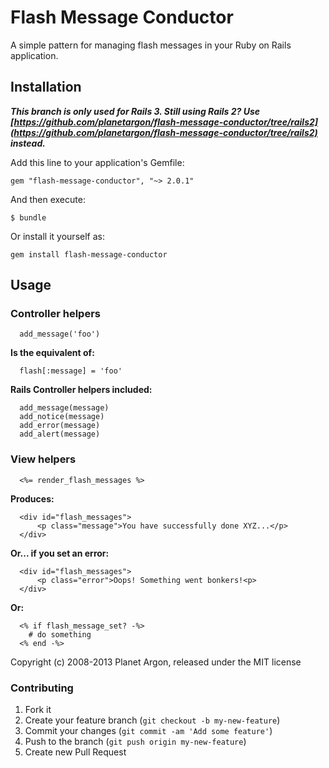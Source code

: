 # Flash Message Conductor

A simple pattern for managing flash messages in your Ruby on Rails application.

## Installation

***This branch is only used for Rails 3. Still using Rails 2? Use [https://github.com/planetargon/flash-message-conductor/tree/rails2](https://github.com/planetargon/flash-message-conductor/tree/rails2) instead.***

Add this line to your application's Gemfile:

    gem "flash-message-conductor", "~> 2.0.1"

And then execute:

    $ bundle

Or install it yourself as:

    gem install flash-message-conductor

## Usage

### Controller helpers

```
  add_message('foo')
```

**Is the equivalent of:**

```
  flash[:message] = 'foo'
```

**Rails Controller helpers included:**

```
  add_message(message)
  add_notice(message)
  add_error(message)
  add_alert(message)
```

### View helpers

```
  <%= render_flash_messages %>
```

**Produces:**

```
  <div id="flash_messages">
      <p class="message">You have successfully done XYZ...</p>
  </div>
```

**Or... if you set an error:**

```
  <div id="flash_messages">
      <p class="error">Oops! Something went bonkers!<p>
  </div>
```

**Or:**

```
  <% if flash_message_set? -%>
    # do something
  <% end -%>
```

Copyright (c) 2008-2013 Planet Argon, released under the MIT license

### Contributing

1. Fork it
2. Create your feature branch (`git checkout -b my-new-feature`)
3. Commit your changes (`git commit -am 'Add some feature'`)
4. Push to the branch (`git push origin my-new-feature`)
5. Create new Pull Request
